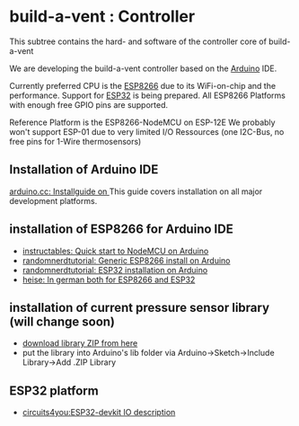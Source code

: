 # build-a-vent : Controller

This subtree contains the hard- and software of the controller core of build-a-vent

We are developing the build-a-vent controller based on the 
[Arduino](https://en.wikipedia.org/wiki/Arduino) IDE.

Currently preferred CPU is the [ESP8266](https://en.wikipedia.org/wiki/ESP8266)
due to its WiFi-on-chip and the performance. 
Support for [ESP32](https://en.wikipedia.org/wiki/ESP32) is being prepared. 
All ESP8266 Platforms with enough free GPIO pins are supported. 

Reference Platform is the ESP8266-NodeMCU on ESP-12E
We probably won't support ESP-01 due to very limited I/O Ressources 
(one I2C-Bus, no free pins for 1-Wire thermosensors)

## Installation of Arduino IDE

[arduino.cc: Installguide on ](https://www.arduino.cc/en/Guide/HomePage) This guide covers
installation on all major development platforms.


## installation of ESP8266 for Arduino IDE

 * [instructables: Quick start to NodeMCU on Arduino](https://www.instructables.com/id/Quick-Start-to-Nodemcu-ESP8266-on-Arduino-IDE/)
 * [randomnerdtutorial: Generic ESP8266 install on Arduino ](https://randomnerdtutorials.com/how-to-install-esp8266-board-arduino-ide/)
 * [randomnerdtutorial: ESP32 installation on Arduino](https://randomnerdtutorials.com/installing-the-esp32-board-in-arduino-ide-windows-instructions/) 
 * [heise: In german both for ESP8266 and ESP32](https://www.heise.de/ct/artikel/Arduino-IDE-installieren-und-fit-machen-fuer-ESP8266-und-ESP32-4130814.html)
 
## installation of current pressure sensor library (will change soon)
 * [download library ZIP from here](https://learn.sparkfun.com/tutorials/bmp180-barometric-pressure-sensor-hookup-/installing-the-arduino-library)
 * put the library into Arduino's lib folder via Arduino->Sketch->Include Library->Add .ZIP Library
 
 ## ESP32 platform

 * [circuits4you:ESP32-devkit IO description](https://circuits4you.com/2018/12/31/esp32-devkit-esp32-wroom-gpio-pinout/)
 
